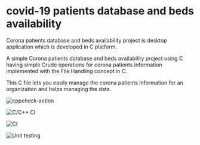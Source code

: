 # covid-19 patients database and beds availability

Corona patients database and beds availability project is desktop application which is developed in C platform.

A simple Corona patients database and beds availability project using C having simple Crude operations for corona patients information implemented with the File Handling concept in C.

This C file lets you easily manage the corona patients information for an organization and helps managing the data.

![cppcheck-action](https://github.com/stepin105057/MiniProject/workflows/cppcheck-action/badge.svg)

![C/C++ CI](https://github.com/stepin105057/MiniProject/workflows/C/C++%20CI/badge.svg)

![CI](https://github.com/stepin105057/MiniProject/workflows/CI/badge.svg)

![Unit testing](https://github.com/stepin105057/MiniProject/workflows/Unit%20testing/badge.svg)
